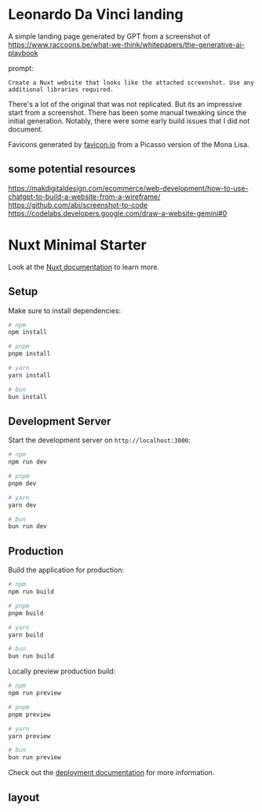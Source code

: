 # Leonardo Da Vinci landing

A simple landing page generated by GPT from a screenshot of <https://www.raccoons.be/what-we-think/whitepapers/the-generative-ai-playbook>


prompt:

`Create a Nuxt website that looks like the attached screenshot. Use any additional libraries required.`

There's a lot of the original that was not replicated. But its an impressive start from a screenshot. There has been some manual tweaking since the initial generation. Notably, there were some early build issues that I did not document.

Favicons generated by [favicon.io](https://favicon.io/favicon-converter/) from a Picasso version of the Mona Lisa.

## some potential resources

https://makdigitaldesign.com/ecommerce/web-development/how-to-use-chatgpt-to-build-a-website-from-a-wireframe/
https://github.com/abi/screenshot-to-code
https://codelabs.developers.google.com/draw-a-website-gemini#0


# Nuxt Minimal Starter

Look at the [Nuxt documentation](https://nuxt.com/docs/getting-started/introduction) to learn more.

## Setup

Make sure to install dependencies:

```bash
# npm
npm install

# pnpm
pnpm install

# yarn
yarn install

# bun
bun install
```

## Development Server

Start the development server on `http://localhost:3000`:

```bash
# npm
npm run dev

# pnpm
pnpm dev

# yarn
yarn dev

# bun
bun run dev
```

## Production

Build the application for production:

```bash
# npm
npm run build

# pnpm
pnpm build

# yarn
yarn build

# bun
bun run build
```

Locally preview production build:

```bash
# npm
npm run preview

# pnpm
pnpm preview

# yarn
yarn preview

# bun
bun run preview
```

Check out the [deployment documentation](https://nuxt.com/docs/getting-started/deployment) for more information.


## layout

